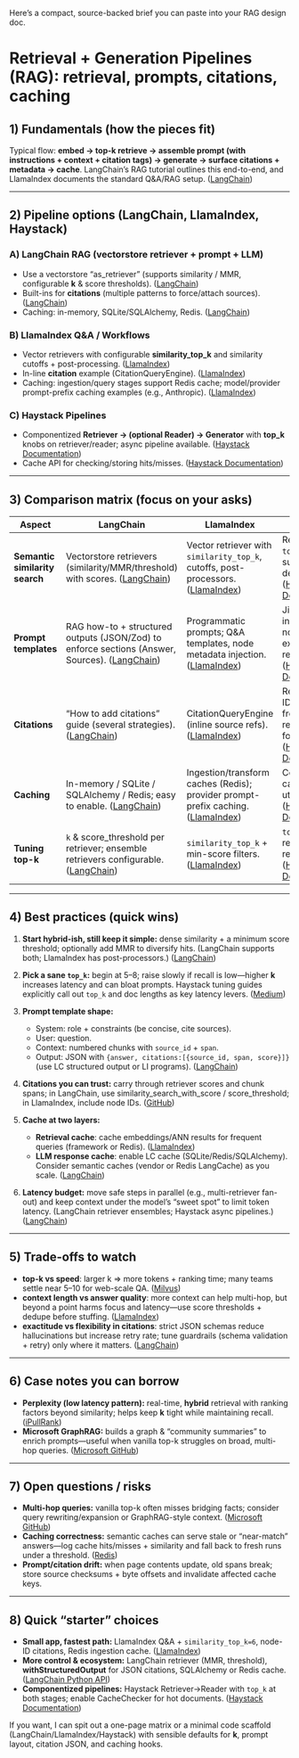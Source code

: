Here’s a compact, source-backed brief you can paste into your RAG design doc.

# Retrieval + Generation Pipelines (RAG): retrieval, prompts, citations, caching

## 1) Fundamentals (how the pieces fit)

Typical flow: **embed → top-k retrieve → assemble prompt (with instructions + context + citation tags) → generate → surface citations + metadata → cache**. LangChain’s RAG tutorial outlines this end-to-end, and LlamaIndex documents the standard Q\&A/RAG setup. ([LangChain][1])

---

## 2) Pipeline options (LangChain, LlamaIndex, Haystack)

### A) LangChain RAG (vectorstore retriever + prompt + LLM)

* Use a vectorstore “as\_retriever” (supports similarity / MMR, configurable **k** & score thresholds). ([LangChain][2])
* Built-ins for **citations** (multiple patterns to force/attach sources). ([LangChain][3])
* Caching: in-memory, SQLite/SQLAlchemy, Redis. ([LangChain][4])

### B) LlamaIndex Q\&A / Workflows

* Vector retrievers with configurable **similarity\_top\_k** and similarity cutoffs + post-processing. ([LlamaIndex][5])
* In-line **citation** example (CitationQueryEngine). ([LlamaIndex][6])
* Caching: ingestion/query stages support Redis cache; model/provider prompt-prefix caching examples (e.g., Anthropic). ([LlamaIndex][7])

### C) Haystack Pipelines

* Componentized **Retriever → (optional Reader) → Generator** with **top\_k** knobs on retriever/reader; async pipeline available. ([Haystack Documentation][8])
* Cache API for checking/storing hits/misses. ([Haystack Documentation][9])

---

## 3) Comparison matrix (focus on your asks)

| Aspect                         | **LangChain**                                                                                      | **LlamaIndex**                                                                        | **Haystack**                                                                              |
| ------------------------------ | -------------------------------------------------------------------------------------------------- | ------------------------------------------------------------------------------------- | ----------------------------------------------------------------------------------------- |
| **Semantic similarity search** | Vectorstore retrievers (similarity/MMR/threshold) with scores. ([LangChain][2])                    | Vector retriever with `similarity_top_k`, cutoffs, post-processors. ([LlamaIndex][5]) | Retriever API w/ `top_k`, filters; supports dense/sparse. ([Haystack Documentation][10])  |
| **Prompt templates**           | RAG how-to + structured outputs (JSON/Zod) to enforce sections (Answer, Sources). ([LangChain][1]) | Programmatic prompts; Q\&A templates, node metadata injection. ([LlamaIndex][11])     | Jinja templates in pipeline nodes; extractive readers. ([Haystack Documentation][8])      |
| **Citations**                  | “How to add citations” guide (several strategies). ([LangChain][3])                                | CitationQueryEngine (inline source refs). ([LlamaIndex][6])                           | Return doc IDs/offsets from retriever/reader for rendering. ([Haystack Documentation][8]) |
| **Caching**                    | In-memory / SQLite / SQLAlchemy / Redis; easy to enable. ([LangChain][4])                          | Ingestion/transform caches (Redis); provider prompt-prefix caching. ([LlamaIndex][7]) | Component cache/checker utilities. ([Haystack Documentation][9])                          |
| **Tuning top-k**               | `k` & score\_threshold per retriever; ensemble retrievers configurable. ([LangChain][12])          | `similarity_top_k` + min-score filters. ([LlamaIndex][5])                             | `top_k` on retriever and reader. ([Haystack Documentation][10])                           |

---

## 4) Best practices (quick wins)

1. **Start hybrid-ish, still keep it simple:** dense similarity + a minimum score threshold; optionally add MMR to diversify hits. (LangChain supports both; LlamaIndex has post-processors.) ([LangChain][2])
2. **Pick a sane `top_k`:** begin at 5–8; raise slowly if recall is low—higher **k** increases latency and can bloat prompts. Haystack tuning guides explicitly call out `top_k` and doc lengths as key latency levers. ([Medium][13])
3. **Prompt template shape:**

   * System: role + constraints (be concise, cite sources).
   * User: question.
   * Context: numbered chunks with `source_id` + `span`.
   * Output: JSON with `{answer, citations:[{source_id, span, score}]}` (use LC structured output or LI programs). ([LangChain][3])
4. **Citations you can trust:** carry through retriever scores and chunk spans; in LangChain, use similarity\_search\_with\_score / score\_threshold; in LlamaIndex, include node IDs. ([GitHub][14])
5. **Cache at two layers:**

   * **Retrieval cache**: cache embeddings/ANN results for frequent queries (framework or Redis). ([LlamaIndex][7])
   * **LLM response cache**: enable LC cache (SQLite/Redis/SQLAlchemy). Consider semantic caches (vendor or Redis LangCache) as you scale. ([LangChain][4])
6. **Latency budget:** move safe steps in parallel (e.g., multi-retriever fan-out) and keep context under the model’s “sweet spot” to limit token latency. (LangChain retriever ensembles; Haystack async pipelines.) ([LangChain][12])

---

## 5) Trade-offs to watch

* **top-k vs speed**: larger k ⇒ more tokens + ranking time; many teams settle near 5–10 for web-scale QA. ([Milvus][15])
* **context length vs answer quality**: more context can help multi-hop, but beyond a point harms focus and latency—use score thresholds + dedupe before stuffing. ([LlamaIndex][5])
* **exactitude vs flexibility in citations**: strict JSON schemas reduce hallucinations but increase retry rate; tune guardrails (schema validation + retry) only where it matters. ([LangChain][16])

---

## 6) Case notes you can borrow

* **Perplexity (low latency pattern):** real-time, **hybrid** retrieval with ranking factors beyond similarity; helps keep **k** tight while maintaining recall. ([iPullRank][17])
* **Microsoft GraphRAG:** builds a graph & “community summaries” to enrich prompts—useful when vanilla top-k struggles on broad, multi-hop queries. ([Microsoft GitHub][18])

---

## 7) Open questions / risks

* **Multi-hop queries:** vanilla top-k often misses bridging facts; consider query rewriting/expansion or GraphRAG-style context. ([Microsoft GitHub][18])
* **Caching correctness:** semantic caches can serve stale or “near-match” answers—log cache hits/misses + similarity and fall back to fresh runs under a threshold. ([Redis][19])
* **Prompt/citation drift:** when page contents update, old spans break; store source checksums + byte offsets and invalidate affected cache keys.

---

## 8) Quick “starter” choices

* **Small app, fastest path:** LlamaIndex Q\&A + `similarity_top_k=6`, node-ID citations, Redis ingestion cache. ([LlamaIndex][20])
* **More control & ecosystem:** LangChain retriever (MMR, threshold), **withStructuredOutput** for JSON citations, SQLAlchemy or Redis cache. ([LangChain Python API][21])
* **Componentized pipelines:** Haystack Retriever→Reader with `top_k` at both stages; enable CacheChecker for hot documents. ([Haystack Documentation][10])

If you want, I can spit out a one-page matrix or a minimal code scaffold (LangChain/LlamaIndex/Haystack) with sensible defaults for **k**, prompt layout, citation JSON, and caching hooks.

[1]: https://python.langchain.com/docs/tutorials/rag/?utm_source=chatgpt.com "Build a Retrieval Augmented Generation (RAG) App: Part 1"
[2]: https://python.langchain.com/docs/how_to/vectorstore_retriever/?utm_source=chatgpt.com "How to use a vectorstore as a retriever"
[3]: https://python.langchain.com/docs/how_to/qa_citations/?utm_source=chatgpt.com "How to get a RAG application to add citations"
[4]: https://langchain-doc.readthedocs.io/en/latest/modules/llms/examples/llm_caching.html?utm_source=chatgpt.com "LLM Caching — LangChain 0.0.107 - Read the Docs"
[5]: https://docs.llamaindex.ai/en/stable/understanding/querying/querying/?utm_source=chatgpt.com "Querying"
[6]: https://docs.llamaindex.ai/en/stable/examples/workflow/citation_query_engine/?utm_source=chatgpt.com "Build RAG with in-line citations"
[7]: https://docs.llamaindex.ai/en/stable/examples/ingestion/advanced_ingestion_pipeline/?utm_source=chatgpt.com "Advanced Ingestion Pipeline"
[8]: https://docs.haystack.deepset.ai/docs/retrievers?utm_source=chatgpt.com "Retrievers - Haystack Documentation - Deepset"
[9]: https://docs.haystack.deepset.ai/v2.3/reference/caching-api?utm_source=chatgpt.com "Caching"
[10]: https://docs.haystack.deepset.ai/reference/retrievers-api?utm_source=chatgpt.com "Retrievers"
[11]: https://docs.llamaindex.ai/en/v0.10.33/use_cases/q_and_a/?utm_source=chatgpt.com "Question-Answering (RAG)"
[12]: https://python.langchain.com/docs/how_to/ensemble_retriever/?utm_source=chatgpt.com "How to combine results from multiple retrievers"
[13]: https://medium.com/deepset-ai/parameter-tweaking-get-faster-answers-from-your-haystack-pipeline-b94f0f528111?utm_source=chatgpt.com "Parameter-Tweaking: Get Faster Answers from a Question ..."
[14]: https://github.com/langchain-ai/langchain/discussions/22887?utm_source=chatgpt.com "How to get the similarity between query and embedding ..."
[15]: https://milvus.io/ai-quick-reference/what-are-the-best-practices-for-configuring-and-tuning-haystack?utm_source=chatgpt.com "What are the best practices for configuring and tuning ..."
[16]: https://python.langchain.com/docs/how_to/structured_output/?utm_source=chatgpt.com "How to return structured data from a model"
[17]: https://ipullrank.com/ai-search-manual/search-architecture?utm_source=chatgpt.com "AI Search Architecture Deep Dive: Teardowns of Leading ..."
[18]: https://microsoft.github.io/graphrag/?utm_source=chatgpt.com "Welcome - GraphRAG"
[19]: https://redis.io/blog/spring-release-2025/?utm_source=chatgpt.com "Introducing LangCache and vector sets, simple solutions ..."
[20]: https://docs.llamaindex.ai/en/stable/examples/low_level/retrieval/?utm_source=chatgpt.com "Building Retrieval from Scratch"
[21]: https://api.python.langchain.com/en/latest/vectorstores/langchain_community.vectorstores.faiss.FAISS.html?utm_source=chatgpt.com "langchain_community.vectorstores.faiss."
